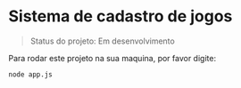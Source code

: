 # Sistema de cadastro de jogos

> Status do projeto: Em desenvolvimento

Para rodar este projeto na sua maquina, por favor digite:

```
node app.js
```
